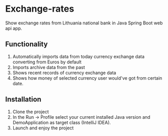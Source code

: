 # Exchange-rates
Show exchange rates from Lithuania national bank in Java Spring Boot web api app.
## Functionality 
1. Automatically imports data from today currency exchange data converting from Euros by default
2. Imports archive data from the past
3. Shows recent records of currency exchange data
4. Shows how money of selected currency user would've got from certain date. 
## Installation
1. Clone the project
2. In the Run -> Profile select your current installed Java version and DemoApplication as target class (IntelliJ IDEA).
3. Launch and enjoy the project
